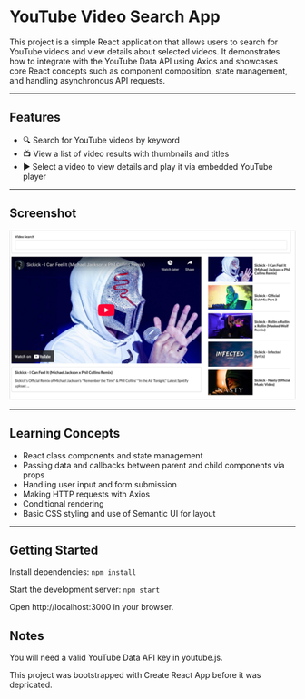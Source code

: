 # YouTube Video Search App

This project is a simple React application that allows users to search for YouTube videos and view details about selected videos. It demonstrates how to integrate with the YouTube Data API using Axios and showcases core React concepts such as component composition, state management, and handling asynchronous API requests.

---

## Features

- 🔍 Search for YouTube videos by keyword
- 📺 View a list of video results with thumbnails and titles
- ▶️ Select a video to view details and play it via embedded YouTube player

---

## Screenshot

<!-- TODO: Insert screenshot here -->
![App Screenshot](screenshot.jpg)

---

## Learning Concepts

- React class components and state management
- Passing data and callbacks between parent and child components via props
- Handling user input and form submission
- Making HTTP requests with Axios
- Conditional rendering
- Basic CSS styling and use of Semantic UI for layout

---

## Getting Started

Install dependencies:
``` npm install ```

Start the development server:
``` npm start ```

Open http://localhost:3000 in your browser.

## Notes

You will need a valid YouTube Data API key in youtube.js.

This project was bootstrapped with Create React App before it was depricated.